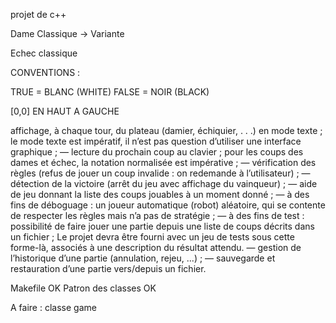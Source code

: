 projet de c++

Dame Classique -> Variante

Echec classique

CONVENTIONS :

TRUE = BLANC (WHITE)
FALSE = NOIR (BLACK)

[0,0] EN HAUT A GAUCHE

affichage, à chaque tour, du plateau (damier, échiquier, . . .) en mode
texte ; le mode texte est impératif, il n’est pas question d’utiliser
une interface graphique ;
— lecture du prochain coup au clavier ; pour les coups des dames et échec,
la notation normalisée est impérative ;
— vérification des règles (refus de jouer un coup invalide : on redemande à
l’utilisateur) ;
— détection de la victoire (arrêt du jeu avec affichage du vainqueur) ;
— aide de jeu donnant la liste des coups jouables à un moment donné ;
— à des fins de déboguage : un joueur automatique (robot) aléatoire, qui
se contente de respecter les règles mais n’a pas de stratégie ;
— à des fins de test : possibilité de faire jouer une partie depuis une liste de
coups décrits dans un fichier ; Le projet devra être fourni avec un jeu de
tests sous cette forme-là, associés à une description du résultat attendu.
— gestion de l’historique d’une partie (annulation, rejeu, ...) ;
— sauvegarde et restauration d’une partie vers/depuis un fichier.


Makefile OK
Patron des classes OK

A faire : classe game